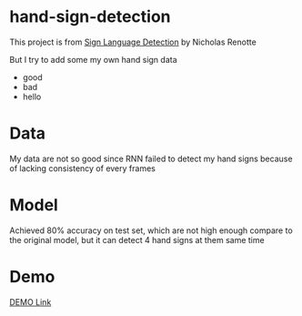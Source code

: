 # hand-sign-detection

This project is from [Sign Language Detection](https://www.youtube.com/watch?v=doDUihpj6ro) by Nicholas Renotte

But I try to add some my own hand sign data 

- good
- bad
- hello

# Data

My data are not so good since RNN failed to detect my hand signs because of lacking consistency of every frames

# Model

Achieved 80% accuracy on test set, which are not high enough compare to the original model, but it can detect 4 hand signs at them same time

# Demo

[DEMO Link](https://drive.google.com/file/d/1_YoFDxlhdANPR7nK0kn9mmNutgpNUoIv/view?usp=sharing)


